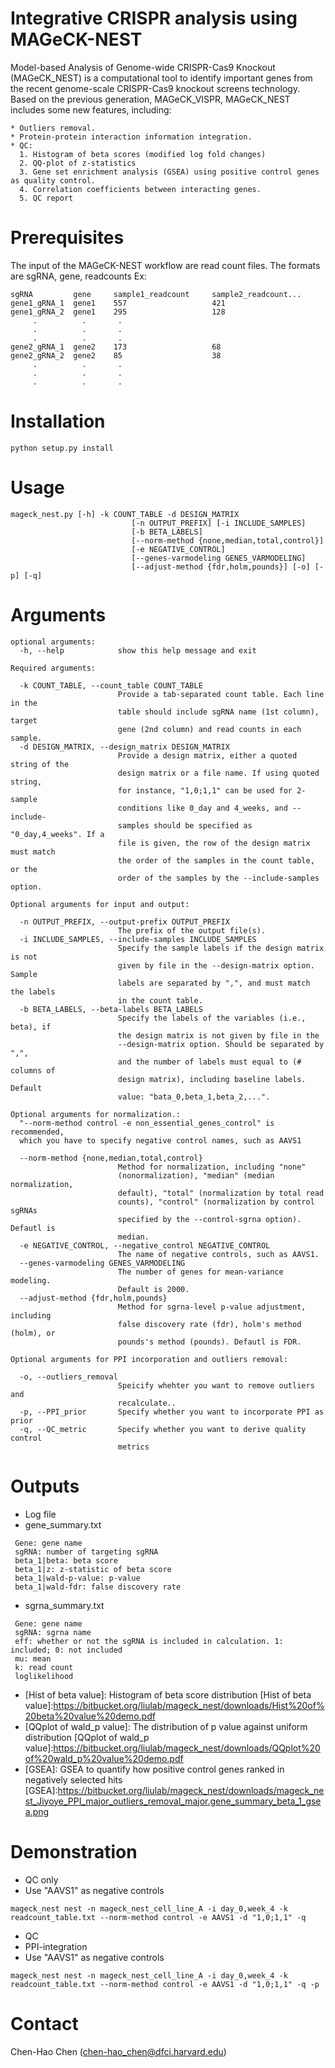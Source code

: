 Integrative CRISPR analysis using MAGeCK-NEST
====================================================================================
Model-based Analysis of Genome-wide CRISPR-Cas9 Knockout (MAGeCK_NEST) is a computational tool to identify important genes from the recent genome-scale CRISPR-Cas9 knockout screens technology. Based on the previous generation, MAGeCK_VISPR, MAGeCK_NEST includes some new features, including:
```
* Outliers removal.
* Protein-protein interaction information integration.
* QC:
  1. Histogram of beta scores (modified log fold changes)
  2. QQ-plot of z-statistics
  3. Gene set enrichment analysis (GSEA) using positive control genes as quality control.
  4. Correlation coefficients between interacting genes.
  5. QC report
```

# Prerequisites #
The input of the MAGeCK-NEST workflow are read count files. The formats are sgRNA, gene, readcounts
Ex: 
```
sgRNA         gene     sample1_readcount     sample2_readcount...
gene1_gRNA_1  gene1    557                   421
gene1_gRNA_2  gene1    295                   128
     .          .       .
     .          .       .
     .          .       .
gene2_gRNA_1  gene2    173                   68
gene2_gRNA_2  gene2    85                    38
     .          .       .
     .          .       .
     .          .       .
```
# Installation #

```
python setup.py install
```
# Usage #

```
mageck_nest.py [-h] -k COUNT_TABLE -d DESIGN_MATRIX
                           [-n OUTPUT_PREFIX] [-i INCLUDE_SAMPLES]
                           [-b BETA_LABELS]
                           [--norm-method {none,median,total,control}]
                           [-e NEGATIVE_CONTROL]
                           [--genes-varmodeling GENES_VARMODELING]
                           [--adjust-method {fdr,holm,pounds}] [-o] [-p] [-q]
```

# Arguments #
```
optional arguments:
  -h, --help            show this help message and exit

Required arguments:

  -k COUNT_TABLE, --count_table COUNT_TABLE
                        Provide a tab-separated count table. Each line in the
                        table should include sgRNA name (1st column), target
                        gene (2nd column) and read counts in each sample.
  -d DESIGN_MATRIX, --design_matrix DESIGN_MATRIX
                        Provide a design matrix, either a quoted string of the
                        design matrix or a file name. If using quoted string,
                        for instance, "1,0;1,1" can be used for 2-sample
                        conditions like 0_day and 4_weeks, and --include-
                        samples should be specified as "0_day,4_weeks". If a
                        file is given, the row of the design matrix must match
                        the order of the samples in the count table, or the
                        order of the samples by the --include-samples option.

Optional arguments for input and output:

  -n OUTPUT_PREFIX, --output-prefix OUTPUT_PREFIX
                        The prefix of the output file(s).
  -i INCLUDE_SAMPLES, --include-samples INCLUDE_SAMPLES
                        Specify the sample labels if the design matrix is not
                        given by file in the --design-matrix option. Sample
                        labels are separated by ",", and must match the labels
                        in the count table.
  -b BETA_LABELS, --beta-labels BETA_LABELS
                        Specify the labels of the variables (i.e., beta), if
                        the design matrix is not given by file in the
                        --design-matrix option. Should be separated by ",",
                        and the number of labels must equal to (# columns of
                        design matrix), including baseline labels. Default
                        value: "bata_0,beta_1,beta_2,...".

Optional arguments for normalization.:
  "--norm-method control -e non_essential_genes_control" is recommended,
  which you have to specify negative control names, such as AAVS1

  --norm-method {none,median,total,control}
                        Method for normalization, including "none"
                        (nonormalization), "median" (median normalization,
                        default), "total" (normalization by total read
                        counts), "control" (normalization by control sgRNAs
                        specified by the --control-sgrna option). Defautl is
                        median.
  -e NEGATIVE_CONTROL, --negative_control NEGATIVE_CONTROL
                        The name of negative controls, such as AAVS1.
  --genes-varmodeling GENES_VARMODELING
                        The number of genes for mean-variance modeling.
                        Default is 2000.
  --adjust-method {fdr,holm,pounds}
                        Method for sgrna-level p-value adjustment, including
                        false discovery rate (fdr), holm's method (holm), or
                        pounds's method (pounds). Defautl is FDR.

Optional arguments for PPI incorporation and outliers removal:

  -o, --outliers_removal
                        Speicify whehter you want to remove outliers and
                        recalculate..
  -p, --PPI_prior       Specify whether you want to incorporate PPI as prior
  -q, --QC_metric       Specify whether you want to derive quality control
                        metrics

```
# Outputs #
* Log file
* gene_summary.txt
```
 Gene: gene name
 sgRNA: number of targeting sgRNA 
 beta_1|beta: beta score 
 beta_1|z: z-statistic of beta score
 beta_1|wald-p-value: p-value
 beta_1|wald-fdr: false discovery rate
```
* sgrna_summary.txt
```
 Gene: gene name	
 sgRNA: sgrna name	
 eff: whether or not the sgRNA is included in calculation. 1: included; 0: not included	
 mu: mean	
 k: read count  
 loglikelihood  
```
* [Hist of beta value]: Histogram of beta score distribution
[Hist of beta value]:https://bitbucket.org/liulab/mageck_nest/downloads/Hist%20of%20beta%20value%20demo.pdf
* [QQplot of wald_p value]: The distribution of p value against uniform distribution
[QQplot of wald_p value]:https://bitbucket.org/liulab/mageck_nest/downloads/QQplot%20of%20wald_p%20value%20demo.pdf
* [GSEA]: GSEA to quantify how positive control genes ranked in negatively selected hits
[GSEA]:https://bitbucket.org/liulab/mageck_nest/downloads/mageck_nest_Jiyoye_PPI_major_outliers_removal_major.gene_summary_beta_1_gsea.png

# Demonstration #
* QC only
* Use "AAVS1" as negative controls
```
mageck_nest nest -n mageck_nest_cell_line_A -i day_0,week_4 -k readcount_table.txt --norm-method control -e AAVS1 -d "1,0;1,1" -q
```
* QC
* PPI-integration
* Use "AAVS1" as negative controls
```
mageck_nest nest -n mageck_nest_cell_line_A -i day_0,week_4 -k readcount_table.txt --norm-method control -e AAVS1 -d "1,0;1,1" -q -p
```

# Contact #
Chen-Hao Chen (chen-hao_chen@dfci.harvard.edu)
